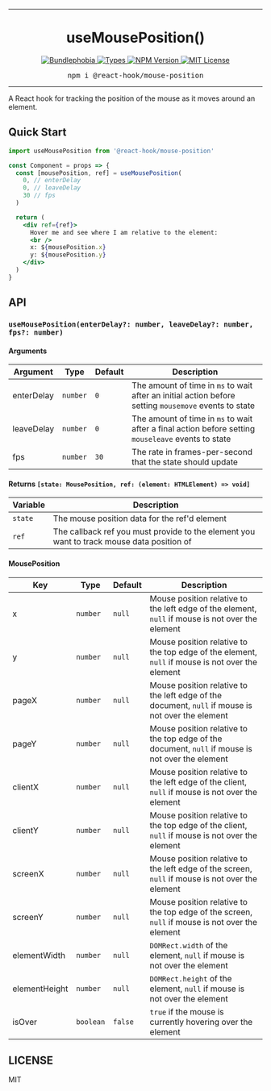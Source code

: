 <hr>
<div align="center">
  <h1 align="center">
    useMousePosition()
  </h1>
</div>

<p align="center">
  <a href="https://bundlephobia.com/result?p=@react-hook/mouse-position">
    <img alt="Bundlephobia" src="https://img.shields.io/bundlephobia/minzip/@react-hook/mouse-position?style=for-the-badge&labelColor=24292e">
  </a>
  <a aria-label="Types" href="https://www.npmjs.com/package/@react-hook/mouse-position">
    <img alt="Types" src="https://img.shields.io/npm/types/@react-hook/mouse-position?style=for-the-badge&labelColor=24292e">
  </a>
  <a aria-label="NPM version" href="https://www.npmjs.com/package/@react-hook/mouse-position">
    <img alt="NPM Version" src="https://img.shields.io/npm/v/@react-hook/mouse-position?style=for-the-badge&labelColor=24292e">
  </a>
  <a aria-label="License" href="https://jaredlunde.mit-license.org/">
    <img alt="MIT License" src="https://img.shields.io/npm/l/@react-hook/mouse-position?style=for-the-badge&labelColor=24292e">
  </a>
</p>

<pre align="center">npm i @react-hook/mouse-position</pre>
<hr>

A React hook for tracking the position of the mouse as it moves around an element.

## Quick Start

```jsx harmony
import useMousePosition from '@react-hook/mouse-position'

const Component = props => {
  const [mousePosition, ref] = useMousePosition(
    0, // enterDelay
    0, // leaveDelay
    30 // fps
  )

  return (
    <div ref={ref}>
      Hover me and see where I am relative to the element:
      <br />
      x: ${mousePosition.x}
      y: ${mousePosition.y}
    </div>
  )
}
```

## API

### `useMousePosition(enterDelay?: number, leaveDelay?: number, fps?: number)`

#### Arguments

| Argument   | Type     | Default | Description                                                                                           |
| ---------- | -------- | ------- | ----------------------------------------------------------------------------------------------------- |
| enterDelay | `number` | `0`     | The amount of time in `ms` to wait after an initial action before setting `mousemove` events to state |
| leaveDelay | `number` | `0`     | The amount of time in `ms` to wait after a final action before setting `mouseleave` events to state   |
| fps        | `number` | `30`    | The rate in frames-per-second that the state should update                                            |

#### Returns `[state: MousePosition, ref: (element: HTMLElement) => void]`

| Variable | Description                                                                               |
| -------- | ----------------------------------------------------------------------------------------- |
| `state`  | The mouse position data for the ref'd element                                             |
| `ref`    | The callback ref you must provide to the element you want to track mouse data position of |

#### MousePosition

| Key           | Type      | Default | Description                                                                                       |
| ------------- | --------- | ------- | ------------------------------------------------------------------------------------------------- |
| x             | `number`  | `null`  | Mouse position relative to the left edge of the element, `null` if mouse is not over the element  |
| y             | `number`  | `null`  | Mouse position relative to the top edge of the element, `null` if mouse is not over the element   |
| pageX         | `number`  | `null`  | Mouse position relative to the left edge of the document, `null` if mouse is not over the element |
| pageY         | `number`  | `null`  | Mouse position relative to the top edge of the document, `null` if mouse is not over the element  |
| clientX       | `number`  | `null`  | Mouse position relative to the left edge of the client, `null` if mouse is not over the element   |
| clientY       | `number`  | `null`  | Mouse position relative to the top edge of the client, `null` if mouse is not over the element    |
| screenX       | `number`  | `null`  | Mouse position relative to the left edge of the screen, `null` if mouse is not over the element   |
| screenY       | `number`  | `null`  | Mouse position relative to the top edge of the screen, `null` if mouse is not over the element    |
| elementWidth  | `number`  | `null`  | `DOMRect.width` of the element, `null` if mouse is not over the element                           |
| elementHeight | `number`  | `null`  | `DOMRect.height` of the element, `null` if mouse is not over the element                          |
| isOver        | `boolean` | `false` | `true` if the mouse is currently hovering over the element                                        |

## LICENSE

MIT
